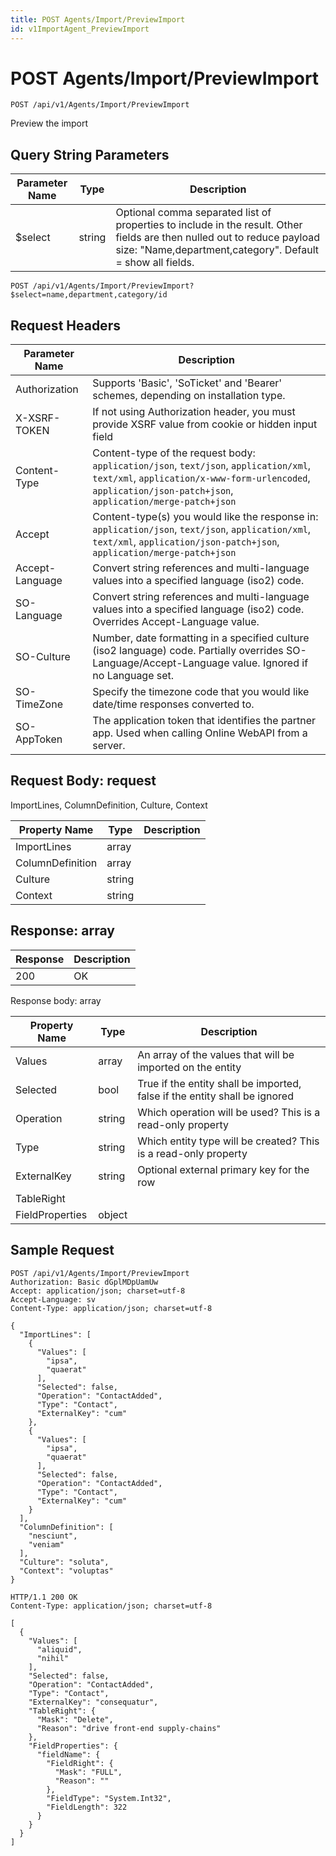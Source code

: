 ```yaml
---
title: POST Agents/Import/PreviewImport
id: v1ImportAgent_PreviewImport
---
```


# POST Agents/Import/PreviewImport

```http
POST /api/v1/Agents/Import/PreviewImport
```

Preview the import







## Query String Parameters

| Parameter Name | Type |  Description |
|----------------|------|--------------|
| $select | string |  Optional comma separated list of properties to include in the result. Other fields are then nulled out to reduce payload size: "Name,department,category". Default = show all fields. |

```http
POST /api/v1/Agents/Import/PreviewImport?$select=name,department,category/id
```


## Request Headers

| Parameter Name | Description |
|----------------|-------------|
| Authorization  | Supports 'Basic', 'SoTicket' and 'Bearer' schemes, depending on installation type. |
| X-XSRF-TOKEN   | If not using Authorization header, you must provide XSRF value from cookie or hidden input field |
| Content-Type | Content-type of the request body: `application/json`, `text/json`, `application/xml`, `text/xml`, `application/x-www-form-urlencoded`, `application/json-patch+json`, `application/merge-patch+json` |
| Accept         | Content-type(s) you would like the response in: `application/json`, `text/json`, `application/xml`, `text/xml`, `application/json-patch+json`, `application/merge-patch+json` |
| Accept-Language | Convert string references and multi-language values into a specified language (iso2) code. |
| SO-Language | Convert string references and multi-language values into a specified language (iso2) code. Overrides Accept-Language value. |
| SO-Culture | Number, date formatting in a specified culture (iso2 language) code. Partially overrides SO-Language/Accept-Language value. Ignored if no Language set. |
| SO-TimeZone | Specify the timezone code that you would like date/time responses converted to. |
| SO-AppToken | The application token that identifies the partner app. Used when calling Online WebAPI from a server. |

## Request Body: request  

ImportLines, ColumnDefinition, Culture, Context 

| Property Name | Type |  Description |
|----------------|------|--------------|
| ImportLines | array |  |
| ColumnDefinition | array |  |
| Culture | string |  |
| Context | string |  |


## Response: array



| Response | Description |
|----------------|-------------|
| 200 | OK |

Response body: array

| Property Name | Type |  Description |
|----------------|------|--------------|
| Values | array | An array of the values that will be imported on the entity |
| Selected | bool | True if the entity shall be imported, false if the entity shall be ignored |
| Operation | string | Which operation will be used? This is a read-only property |
| Type | string | Which entity type will be created? This is a read-only property |
| ExternalKey | string | Optional external primary key for the row |
| TableRight |  |  |
| FieldProperties | object |  |

## Sample Request

```http!
POST /api/v1/Agents/Import/PreviewImport
Authorization: Basic dGplMDpUamUw
Accept: application/json; charset=utf-8
Accept-Language: sv
Content-Type: application/json; charset=utf-8

{
  "ImportLines": [
    {
      "Values": [
        "ipsa",
        "quaerat"
      ],
      "Selected": false,
      "Operation": "ContactAdded",
      "Type": "Contact",
      "ExternalKey": "cum"
    },
    {
      "Values": [
        "ipsa",
        "quaerat"
      ],
      "Selected": false,
      "Operation": "ContactAdded",
      "Type": "Contact",
      "ExternalKey": "cum"
    }
  ],
  "ColumnDefinition": [
    "nesciunt",
    "veniam"
  ],
  "Culture": "soluta",
  "Context": "voluptas"
}
```

```http_
HTTP/1.1 200 OK
Content-Type: application/json; charset=utf-8

[
  {
    "Values": [
      "aliquid",
      "nihil"
    ],
    "Selected": false,
    "Operation": "ContactAdded",
    "Type": "Contact",
    "ExternalKey": "consequatur",
    "TableRight": {
      "Mask": "Delete",
      "Reason": "drive front-end supply-chains"
    },
    "FieldProperties": {
      "fieldName": {
        "FieldRight": {
          "Mask": "FULL",
          "Reason": ""
        },
        "FieldType": "System.Int32",
        "FieldLength": 322
      }
    }
  }
]
```